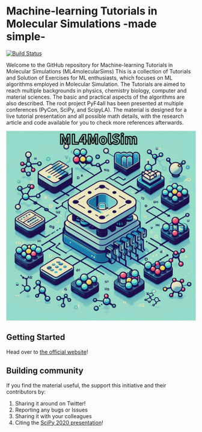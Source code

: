 # Machine-learning Tutorials in Molecular Simulations -made simple-


[![Build Status](https://travis-ci.org/ericmjl/Network-Analysis-Made-Simple.svg?branch=master)](https://travis-ci.org/ericmjl/Network-Analysis-Made-Simple)

Welcome to the GitHub repository for Machine-learning Tutorials in Molecular Simulations (ML4molecularSims)
This is a collection of Tutorials and Solution of Exercises for ML enthusiasts, which focuses on ML algorithms employed in Molecular Simulation. The Tutorials are aimed to reach multiple backgrounds in physics, chemistry biology, computer and material sciences. The basic and practical aspects of the algorithms are also described. The root project PyF4all has been presented at multiple conferences (PyCon, SciPy, and ScipyLA).
The material is designed for a live tutorial presentation and all possible math details, with the research article and code available for you to check more references afterwards.


<p align="center">
  <img src="logo.png" alt=" "/>
</p>


## Getting Started

Head over to [the official website][myPage]!

[myPage]: https://sites.google.com/view/guzmanresearch/teaching

## Building community

If you find the material useful, the support this initiative and their contributors by:

1. Sharing it around on Twitter!
2. Reporting any bugs or Issues
3. Sharing it with your colleagues
4. Citing the [SciPy 2020 presentation][pubPyF4all]!
   
[pubPyF4all]:https://zenodo.org/records/3961232 
